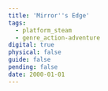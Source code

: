 ```yaml
---
title: 'Mirror''s Edge'
tags:
  - platform_steam
  - genre_action-adventure
digital: true
physical: false
guide: false
pending: false
date: 2000-01-01
---
```

